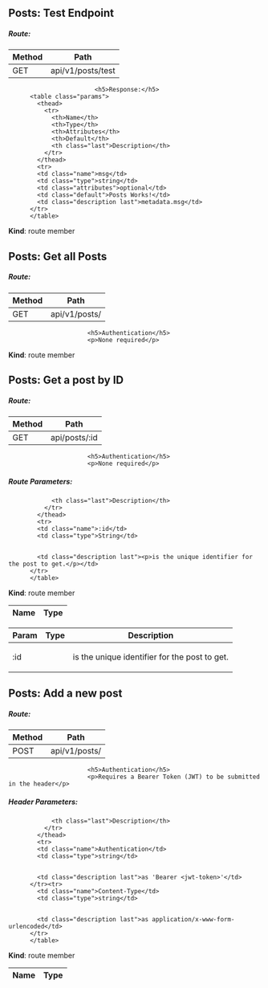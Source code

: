 <a name="Posts_ Test Endpoint"></a>

## Posts: Test Endpoint
<h5>Route:</h5>
                            <table class="params">
                            <thead><tr><th>Method</th><th class="last">Path</th></tr></thead>
                            <tr>
                            <td class="type">GET</td>
                            <td class="name last">api/v1/posts/test</td>
                            </tr>
                            </table>
                            
                            <h5>Response:</h5>
          <table class="params">
            <thead>
              <tr>
                <th>Name</th>
                <th>Type</th>
                <th>Attributes</th>
                <th>Default</th>
                <th class="last">Description</th>
              </tr>
            </thead>
            <tr>
            <td class="name">msg</td>
            <td class="type">string</td>
            <td class="attributes">optional</td>
            <td class="default">Posts Works!</td>
            <td class="description last">metadata.msg</td>
          </tr>
          </table>

**Kind**: route member  
<a name="Posts_ Get all Posts"></a>

## Posts: Get all Posts
<h5>Route:</h5>
                            <table class="params">
                            <thead><tr><th>Method</th><th class="last">Path</th></tr></thead>
                            <tr>
                            <td class="type">GET</td>
                            <td class="name last">api/v1/posts/</td>
                            </tr>
                            </table>
                            <pre class="prettyprint source"><code>                      &lt;h5>Authentication&lt;/h5>
                      &lt;p>None required&lt;/p></code></pre>

**Kind**: route member  
<a name="Posts_ Get a post by ID"></a>

## Posts: Get a post by ID
<h5>Route:</h5>
                            <table class="params">
                            <thead><tr><th>Method</th><th class="last">Path</th></tr></thead>
                            <tr>
                            <td class="type">GET</td>
                            <td class="name last">api/posts/:id</td>
                            </tr>
                            </table>
                            <pre class="prettyprint source"><code>                      &lt;h5>Authentication&lt;/h5>
                      &lt;p>None required&lt;/p></code></pre>
                            <h5>Route Parameters:</h5>
          <table class="params">
            <thead>
              <tr>
                <th>Name</th>
                <th>Type</th>
                
                
                <th class="last">Description</th>
              </tr>
            </thead>
            <tr>
            <td class="name">:id</td>
            <td class="type">String</td>
            
            
            <td class="description last"><p>is the unique identifier for the post to get.</p></td>
          </tr>
          </table>

**Kind**: route member  

| Param | Type | Description |
| --- | --- | --- |
| :id |  | <p>is the unique identifier for the post to get.</p> |

<a name="Posts_ Add a new post"></a>

## Posts: Add a new post
<h5>Route:</h5>
                            <table class="params">
                            <thead><tr><th>Method</th><th class="last">Path</th></tr></thead>
                            <tr>
                            <td class="type">POST</td>
                            <td class="name last">api/v1/posts/</td>
                            </tr>
                            </table>
                            <pre class="prettyprint source"><code>                      &lt;h5>Authentication&lt;/h5>
                      &lt;p>Requires a Bearer Token (JWT) to be submitted in the header&lt;/p></code></pre>
                            <h5>Header Parameters:</h5>
          <table class="params">
            <thead>
              <tr>
                <th>Name</th>
                <th>Type</th>
                
                
                <th class="last">Description</th>
              </tr>
            </thead>
            <tr>
            <td class="name">Authentication</td>
            <td class="type">string</td>
            
            
            <td class="description last">as 'Bearer <jwt-token>'</td>
          </tr><tr>
            <td class="name">Content-Type</td>
            <td class="type">string</td>
            
            
            <td class="description last">as application/x-www-form-urlencoded</td>
          </tr>
          </table>

**Kind**: route member  
